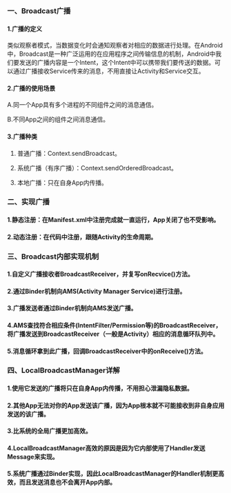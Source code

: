 ### 一、Broadcast广播

#### 1.广播的定义

类似观察者模式，当数据变化时会通知观察者对相应的数据进行处理。在Android中，Broadcast是一种广泛运用的在应用程序之间传输信息的机制，Android中我们要发送的广播内容是一个Intent，这个Intent中可以携带我们要传送的数据。可以通过广播接收Service传来的消息，不用直接让Activity和Service交互。

#### 2.广播的使用场景

A.同一个App具有多个进程的不同组件之间的消息通信。

B.不同App之间的组件之间消息通信。

#### 3.广播种类

1) 普通广播：Context.sendBroadcast。

2) 系统广播（有序广播）：Context.sendOrderedBroadcast。

3) 本地广播：只在自身App内传播。

### 二、实现广播

#### 1.静态注册：在Manifest.xml中注册完成就一直运行，App关闭了也不受影响。

#### 2.动态注册：在代码中注册，跟随Activity的生命周期。

### 三、Broadcast内部实现机制

#### 1.自定义广播接收者BroadcastReceiver，并复写onRecvice()方法。

#### 2.通过Binder机制向AMS(Activity Manager Service)进行注册。

#### 3.广播发送者通过Binder机制向AMS发送广播。

#### 4.AMS查找符合相应条件(IntentFilter/Permission等)的BroadcastReceiver，将广播发送到BroadcastReceiver（一般是Activity）相应的消息循环队列中。

#### 5.消息循环拿到此广播，回调BroadcastReceiver中的onReceive()方法。

### 四、LocalBroadcastManager详解

#### 1.使用它发送的广播将只在自身App内传播，不用担心泄漏隐私数据。

#### 2.其他App无法对你的App发送该广播，因为App根本就不可能接收到非自身应用发送的该广播。

#### 3.比系统的全局广播更加高效。

#### 4.LocalBroadcastManager高效的原因是因为它内部使用了Handler发送Message来实现。

#### 5.系统广播通过Binder实现，因此LocalBroadcastManager的Handler机制更高效，而且发送消息也不会离开App内部。
